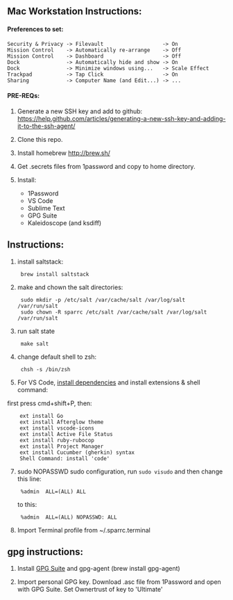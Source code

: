 ## Mac Workstation Instructions:

#### Preferences to set:

    Security & Privacy -> Filevault                   -> On
    Mission Control    -> Automatically re-arrange    -> Off
    Mission Control    -> Dashboard                   -> Off
    Dock               -> Automatically hide and show -> On
    Dock               -> Minimize windows using...   -> Scale Effect
    Trackpad           -> Tap Click                   -> On
    Sharing            -> Computer Name (and Edit...) -> ...

#### PRE-REQs:

1. Generate a new SSH key and add to github: https://help.github.com/articles/generating-a-new-ssh-key-and-adding-it-to-the-ssh-agent/
1. Clone this repo.
1. Install homebrew http://brew.sh/
1. Get .secrets files from 1password and copy to home directory.
1. Install:

    - 1Password
    - VS Code
    - Sublime Text
    - GPG Suite
    - Kaleidoscope (and ksdiff)

## Instructions:

1. install saltstack:

        brew install saltstack

2. make and chown the salt directories:

        sudo mkdir -p /etc/salt /var/cache/salt /var/log/salt /var/run/salt
        sudo chown -R sparrc /etc/salt /var/cache/salt /var/log/salt /var/run/salt

3. run salt state

        make salt

4. change default shell to zsh:

        chsh -s /bin/zsh

6. For VS Code, [install dependencies](https://github.com/Microsoft/vscode-go)
and install extensions & shell command:

first press cmd+shift+P, then:

        ext install Go
        ext install Afterglow theme
        ext install vscode-icons
        ext install Active File Status
        ext install ruby-rubocop
        ext install Project Manager
        ext install Cucumber (gherkin) syntax
        Shell Command: install 'code'

7. sudo NOPASSWD sudo configuration, run `sudo visudo` and then change this line:

        %admin  ALL=(ALL) ALL

    to this:

        %admin  ALL=(ALL) NOPASSWD: ALL

8. Import Terminal profile from ~/.sparrc.terminal


## gpg instructions:

1. Install [GPG Suite](https://gpgtools.org/) and gpg-agent (brew install gpg-agent)

2. Import personal GPG key. Download .asc file from 1Password and open
with GPG Suite. Set Ownertrust of key to 'Ultimate'

